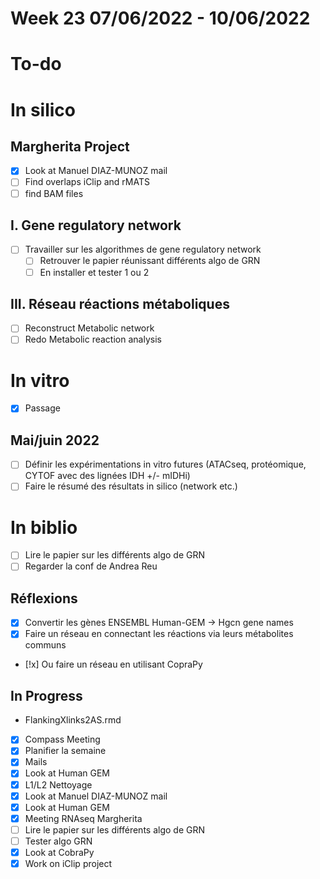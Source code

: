 # Week 23 07/06/2022 - 10/06/2022

# To-do

# In silico

## Margherita Project

* [x] Look at Manuel DIAZ-MUNOZ mail
* [ ] Find overlaps iClip and rMATS
* [ ] find BAM files

## I. Gene regulatory network

* [ ] Travailler sur les algorithmes de gene regulatory network  
  * [ ] Retrouver le papier réunissant différents algo de GRN
  * [ ] En installer et tester 1 ou 2

## III. Réseau réactions métaboliques

* [ ] Reconstruct Metabolic network
* [ ] Redo Metabolic reaction analysis

# In vitro

* [x] Passage

## Mai/juin 2022

* [ ] Définir les expérimentations in vitro futures (ATACseq, protéomique, CYTOF avec des lignées IDH +/- mIDHi)
* [ ] Faire le résumé des résultats in silico (network etc.)

# In biblio

* [ ] Lire le papier sur les différents algo de GRN
* [ ] Regarder la conf de Andrea Reu

## Réflexions

* [x] Convertir les gènes ENSEMBL Human-GEM -> Hgcn gene names
* [x] Faire un réseau en connectant les réactions via leurs métabolites communs
* [!x] Ou faire un réseau en utilisant CopraPy

## In Progress

* FlankingXlinks2AS.rmd

* [x] Compass Meeting
* [x] Planifier la semaine
* [x] Mails
* [x] Look at Human GEM
* [x] L1/L2 Nettoyage
* [x] Look at Manuel DIAZ-MUNOZ mail
* [x] Look at Human GEM
* [x] Meeting RNAseq Margherita
* [ ] Lire le papier sur les différents algo de GRN
* [ ] Tester algo GRN
* [x] Look at CobraPy
* [x] Work on iClip project
